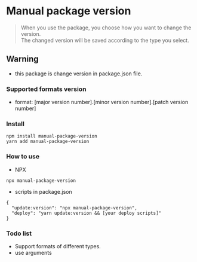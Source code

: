 # Manual package version

> When you use the package, you choose how you want to change the version.   
The changed version will be saved according to the type you select.

## Warning
- this package is change version in package.json file. 

### Supported formats version
- format: [major version number].[minor version number].[patch version number]

### Install
```
npm install manual-package-version
yarn add manual-package-version
```

### How to use
- NPX
```
npx manual-package-version
```
- scripts in package.json
```
{
  "update:version": "npx manual-package-version",
  "deploy": "yarn update:version && [your deploy scripts]"
}
```

### Todo list
- Support formats of different types.
- use arguments

